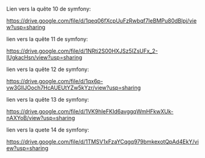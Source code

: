Lien vers la quête 10 de symfony:

https://drive.google.com/file/d/1qeq06fXcpUuFzRwbqf7IeBMPu80dBlpj/view?usp=sharing

lien vers la quête 11 de symfony:

https://drive.google.com/file/d/1NRti2S00HXJSz5IZsUFx_2-IUgkacHsn/view?usp=sharing

lien vers la quête 12 de symfony:

https://drive.google.com/file/d/1qx6p-vw3GIlJOoch7HcAUEUtYZw5kYzr/view?usp=sharing

lien vers la quête 13 de symfony:

https://drive.google.com/file/d/1VK9hleFKId6avggqWmHFkwXUk-nAXYoB/view?usp=sharing

lien vers la quete 14 de symfony:

https://drive.google.com/file/d/1TMSV1xFzaYCqgq979bmkexotQpAd4EkY/view?usp=sharing